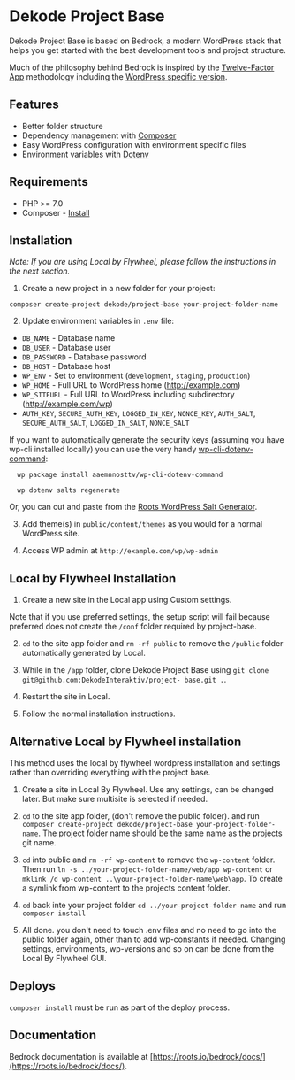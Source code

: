 # Dekode Project Base

Dekode Project Base is based on Bedrock, a modern WordPress stack that helps you get started with the best development tools and project structure.

Much of the philosophy behind Bedrock is inspired by the [Twelve-Factor App](http://12factor.net/) methodology including the [WordPress specific version](https://roots.io/twelve-factor-wordpress/).

## Features

* Better folder structure
* Dependency management with [Composer](http://getcomposer.org)
* Easy WordPress configuration with environment specific files
* Environment variables with [Dotenv](https://github.com/vlucas/phpdotenv)

## Requirements

* PHP >= 7.0
* Composer - [Install](https://getcomposer.org/doc/00-intro.md#installation-linux-unix-osx)

## Installation

*Note: If you are using Local by Flywheel, please follow the instructions in the next section.*

1. Create a new project in a new folder for your project:

  `composer create-project dekode/project-base your-project-folder-name`

2. Update environment variables in `.env`  file:
  * `DB_NAME` - Database name
  * `DB_USER` - Database user
  * `DB_PASSWORD` - Database password
  * `DB_HOST` - Database host
  * `WP_ENV` - Set to environment (`development`, `staging`, `production`)
  * `WP_HOME` - Full URL to WordPress home (http://example.com)
  * `WP_SITEURL` - Full URL to WordPress including subdirectory (http://example.com/wp)
  * `AUTH_KEY`, `SECURE_AUTH_KEY`, `LOGGED_IN_KEY`, `NONCE_KEY`, `AUTH_SALT`, `SECURE_AUTH_SALT`, `LOGGED_IN_SALT`, `NONCE_SALT`

  If you want to automatically generate the security keys (assuming you have wp-cli installed locally) you can use the very handy [wp-cli-dotenv-command][wp-cli-dotenv]:

      wp package install aaemnnosttv/wp-cli-dotenv-command

      wp dotenv salts regenerate

  Or, you can cut and paste from the [Roots WordPress Salt Generator][roots-wp-salt].

3. Add theme(s) in `public/content/themes` as you would for a normal WordPress site.

4. Access WP admin at `http://example.com/wp/wp-admin`

## Local by Flywheel Installation

1. Create a new site in the Local app using Custom settings.

  Note that if you use preferred settings, the setup script will fail because preferred does not create the `/conf` folder required by project-base.

2. `cd` to the site app folder and `rm -rf public` to remove the `/public` folder automatically generated by Local.

3. While in the `/app` folder, clone Dekode Project Base using `git clone git@github.com:DekodeInteraktiv/project- base.git .`.

4. Restart the site in Local.

5. Follow the normal installation instructions.

## Alternative Local by Flywheel installation
This method uses the local by flywheel wordpress installation and settings rather than overriding everything with the project base.

1. Create a site in Local By Flywheel. Use any settings, can be changed later. But make sure multisite is selected if needed.

2. `cd` to the site app folder, (don't remove the public folder). and run `composer create-project dekode/project-base your-project-folder-name`. The project folder name should be the same name as the projects git name.

3. `cd` into public and `rm -rf wp-content` to remove the `wp-content` folder. Then run `ln -s ../your-project-folder-name/web/app wp-content` or `mklink /d wp-content ..\your-project-folder-name\web\app`. To create a symlink from wp-content to the projects content folder.

4. `cd` back inte your project folder `cd ../your-project-folder-name` and run `composer install`

5. All done. you don't need to touch .env files and no need to go into the public folder again, other than to add wp-constants if needed. Changing settings, environments, wp-versions and so on can be done from the Local By Flywheel GUI.

## Deploys
`composer install` must be run as part of the deploy process.

## Documentation

Bedrock documentation is available at [https://roots.io/bedrock/docs/](https://roots.io/bedrock/docs/).

[roots-wp-salt]:https://roots.io/salts.html
[wp-cli-dotenv]:https://github.com/aaemnnosttv/wp-cli-dotenv-command
